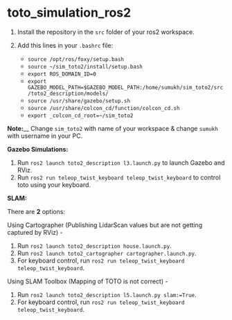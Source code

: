 # toto_simulation_ros2

1. Install the repository in the `src` folder of your ros2 workspace.

2. Add this lines in your `.bashrc` file:

   * `source /opt/ros/foxy/setup.bash`
   * `source ~/sim_toto2/install/setup.bash`
   * `export ROS_DOMAIN_ID=0` 
   * `export GAZEBO_MODEL_PATH=$GAZEBO_MODEL_PATH:/home/sumukh/sim_toto2/src/toto2_description/models/`
   * `source /usr/share/gazebo/setup.sh`
   * `source /usr/share/colcon_cd/function/colcon_cd.sh`
   * `export _colcon_cd_root=~/sim_toto2`
  
**Note:**__ Change `sim_toto2` with name of your workspace & change `sumukh` with username in your PC.

**Gazebo Simulations:**

1. Run `ros2 launch toto2_description l3.launch.py` to launch Gazebo and RViz.
2. Run `ros2 run teleop_twist_keyboard teleop_twist_keyboard` to control toto using your keyboard.

**SLAM:**

There are **2** options:

Using Cartographer (Publishing LidarScan values but are not getting captured by RViz) - 

1. Run `ros2 launch toto2_description house.launch.py`.
2. Run `ros2 launch toto2_cartographer cartographer.launch.py`.
3. For keyboard control, run `ros2 run teleop_twist_keyboard teleop_twist_keyboard`.

Using SLAM Toolbox (Mapping of TOTO is not correct) - 

1. Run `ros2 launch toto2_description l5.launch.py slam:=True`.
2. For keyboard control, run `ros2 run teleop_twist_keyboard teleop_twist_keyboard`.

